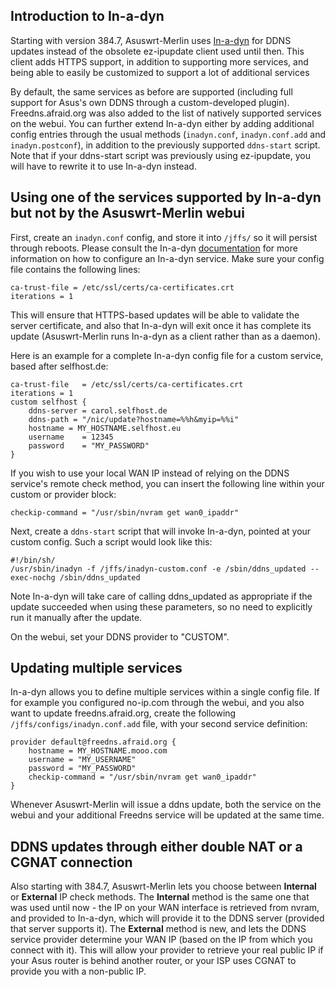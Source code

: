 ## Introduction to In-a-dyn
Starting with version 384.7, Asuswrt-Merlin uses [In-a-dyn](https://github.com/troglobit/inadyn) for DDNS updates instead of the obsolete ez-ipupdate client used until then.  This client adds HTTPS support, in addition to supporting more services, and being able to easily be customized to support a lot of additional services

By default, the same services as before are supported (including full support for Asus's own DDNS through a custom-developed plugin).  Freedns.afraid.org was also added to the list of natively supported services on the webui.  You can further extend In-a-dyn either by adding additional config entries through the usual methods (`inadyn.conf`, `inadyn.conf.add` and `inadyn.postconf`), in addition to the previously supported `ddns-start` script.  Note that if your ddns-start script was previously using ez-ipupdate, you will have to rewrite it to use In-a-dyn instead.


## Using one of the services supported by In-a-dyn but not by the Asuswrt-Merlin webui
First, create an `inadyn.conf` config, and store it into `/jffs/` so it will persist through reboots.  Please consult the In-a-dyn [documentation](https://github.com/troglobit/inadyn) for more information on how to configure an In-a-dyn service.  Make sure your config file contains the following lines:

```
ca-trust-file = /etc/ssl/certs/ca-certificates.crt
iterations = 1
```

This will ensure that HTTPS-based updates will be able to validate the server certificate, and also that In-a-dyn will exit once it has complete its update (Asuswrt-Merlin runs In-a-dyn as a client rather than as a daemon).

Here is an example for a complete In-a-dyn config file for a custom service, based after selfhost.de:

```
ca-trust-file   = /etc/ssl/certs/ca-certificates.crt
iterations = 1
custom selfhost {
	ddns-server = carol.selfhost.de
	ddns-path = "/nic/update?hostname=%%h&myip=%%i"
	hostname = MY_HOSTNAME.selfhost.eu
	username    = 12345
	password    = "MY_PASSWORD"
}
```

If you wish to use your local WAN IP instead of relying on the DDNS service's remote check method, you can insert the following line within your custom or provider block:

```
checkip-command = "/usr/sbin/nvram get wan0_ipaddr"
```

Next, create a `ddns-start` script that will invoke In-a-dyn, pointed at your custom config.  Such a script would look like this:

```
#!/bin/sh/
/usr/sbin/inadyn -f /jffs/inadyn-custom.conf -e /sbin/ddns_updated --exec-nochg /sbin/ddns_updated
```

Note In-a-dyn will take care of calling ddns_updated as appropriate if the update succeeded when using these parameters, so no need to explicitly run it manually after the update.

On the webui, set your DDNS provider to "CUSTOM".


## Updating multiple services
In-a-dyn allows you to define multiple services within a single config file.  If for example you configured no-ip.com through the webui, and you also want to update freedns.afraid.org, create the following `/jffs/configs/inadyn.conf.add` file, with your second service definition:

```
provider default@freedns.afraid.org {
	hostname = MY_HOSTNAME.mooo.com
	username = "MY_USERNAME"
	password = "MY_PASSWORD"
	checkip-command = "/usr/sbin/nvram get wan0_ipaddr"
}
```

Whenever Asuswrt-Merlin will issue a ddns update, both the service on the webui and your additional Freedns service will be updated at the same time.


## DDNS updates through either double NAT or a CGNAT connection
Also starting with 384.7, Asuswrt-Merlin lets you choose between **Internal** or **External** IP check methods.  The **Internal** method is the same one that was used until now - the IP on your WAN interface is retrieved from nvram, and provided to In-a-dyn, which will provide it to the DDNS server (provided that server supports it).  The **External** method is new, and lets the DDNS service provider determine your WAN IP (based on the IP from which you connect with it).  This will allow your provider to retrieve your real public IP if your Asus router is behind another router, or your ISP uses CGNAT to provide you with a non-public IP.